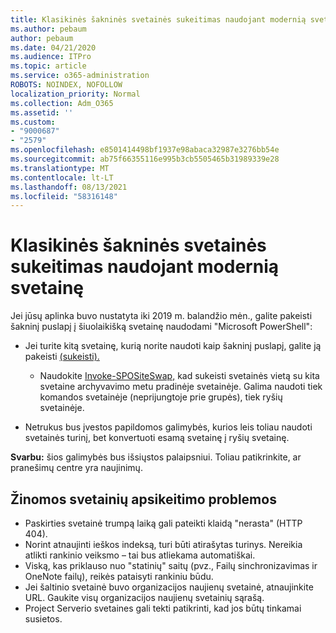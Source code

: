 ```yaml
---
title: Klasikinės šakninės svetainės sukeitimas naudojant modernią svetainę
ms.author: pebaum
author: pebaum
ms.date: 04/21/2020
ms.audience: ITPro
ms.topic: article
ms.service: o365-administration
ROBOTS: NOINDEX, NOFOLLOW
localization_priority: Normal
ms.collection: Adm_O365
ms.assetid: ''
ms.custom:
- "9000687"
- "2579"
ms.openlocfilehash: e8501414498bf1937e98abaca32987e3276bb54e
ms.sourcegitcommit: ab75f66355116e995b3cb5505465b31989339e28
ms.translationtype: MT
ms.contentlocale: lt-LT
ms.lasthandoff: 08/13/2021
ms.locfileid: "58316148"
---
```

# <a name="swap-your-classic-root-site-with-a-modern-site"></a>Klasikinės šakninės svetainės sukeitimas naudojant modernią svetainę

Jei jūsų aplinka buvo nustatyta iki 2019 m. balandžio mėn., galite pakeisti šakninį puslapį į šiuolaikišką svetainę naudodami "Microsoft PowerShell":

- Jei turite kitą svetainę, kurią norite naudoti kaip šakninį puslapį, galite ją pakeisti [(sukeisti).](https://docs.microsoft.com/sharepoint/modern-root-site) 
    - Naudokite [Invoke-SPOSiteSwap,](https://docs.microsoft.com/powershell/module/sharepoint-online/invoke-spositeswap?view=sharepoint-ps) kad sukeisti svetainės vietą su kita svetaine archyvavimo metu pradinėje svetainėje. Galima naudoti tiek komandos svetainėje (neprijungtoje prie grupės), tiek ryšių svetainėje. 

- Netrukus bus įvestos papildomos galimybės, kurios leis toliau naudoti svetainės turinį, bet konvertuoti esamą svetainę į ryšių svetainę. 

**Svarbu:** šios galimybės bus išsiųstos palaipsniui. Toliau patikrinkite, ar pranešimų centre yra naujinimų. 

## <a name="known-issues-with-swapping-sites"></a>Žinomos svetainių apsikeitimo problemos

- Paskirties svetainė trumpą laiką gali pateikti klaidą "nerasta" (HTTP 404).
- Norint atnaujinti ieškos indeksą, turi būti atirašytas turinys. Nereikia atlikti rankinio veiksmo – tai bus atliekama automatiškai.
- Viską, kas priklauso nuo "statinių" saitų (pvz., Failų sinchronizavimas ir OneNote failų), reikės pataisyti rankiniu būdu.
- Jei šaltinio svetainė buvo organizacijos naujienų svetainė, atnaujinkite URL. Gaukite visų organizacijos naujienų svetainių sąrašą.
- Project Serverio svetaines gali tekti patikrinti, kad jos būtų tinkamai susietos.
